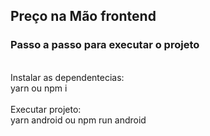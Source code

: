 <H2>
  Preço na Mão frontend
</H2>


<h3>
  Passo a passo para executar o projeto
</h3>

<br />

<label>
  Instalar as dependentecias:
</label>
<div>
  <label>
    yarn
  </label>
  <label>
    ou
  </label>
  <label>
    npm i
  </label>
</div>

<br />

<label>
  Executar projeto:
</label>
<div>
  <label>
    yarn android
  </label>
  <label>
    ou
  </label>
  <label>
    npm run android
  </label>
</div>

